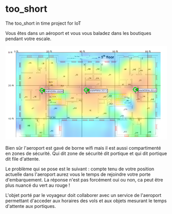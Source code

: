 # too_short
The too_short in time project for IoT

Vous êtes dans un aéroport et vous vous baladez dans les boutiques pendant votre escale.

![Airport](geoloc.png)

Bien sûr l'aeroport est gavé de borne wifi mais il est aussi compartimenté en zones
de sécurité. Qui dit zone de sécurité dit portique et qui dit portique dit file d'attente.

Le problème qui se pose est le suivant : compte tenu de votre position actuelle dans l'aeroport
aurez vous le temps de rejoindre votre porte d'embarquement.
La réponse n'est pas forcément oui ou non, ca peut être plus nuancé du vert au rouge !

L'objet porté par le voyageur doit collaborer avec un service de l'aeroport permettant d'acceder 
aux horaires des vols et aux objets mesurant le temps d'attente aux portiques.




